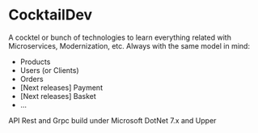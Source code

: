 # CocktailDev
A cocktel or bunch of technologies to learn everything related with Microservices, Modernization, etc.
Always with the same model in mind:
 - Products
 - Users (or Clients)
 - Orders
 - [Next releases] Payment
 - [Next releases] Basket
 - ...

API Rest and Grpc build under Microsoft DotNet 7.x and Upper
